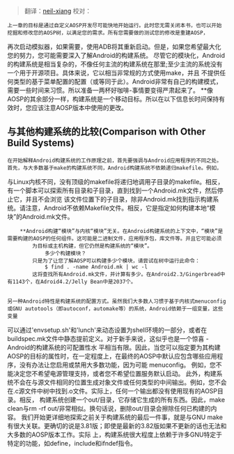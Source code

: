 > 翻译：[neil-xiang](https://github.com/neil-xiang)
> 校对：

	上一章的目标是通过自定义AOSP开发尽可能快地开始运行。此时您无需关闭本书，也可以开始挖掘和修改您的AOSP树，以满足您的需求。所有您需要做的测试您的修改是重建AOSP，
再次启动模拟器，如果需要，使用ADB将其重新启动。但是，如果您希望最大化您的努力，您可能需要深入了解Android的构建系统。
	尽管它的模块化，Android的构建系统是相当复杂的，不像任何主流的构建系统在那里;至少主流的系统没有一个用于开源项目。具体来说，它以相当非常规的方式使用make，并且
不提供任何类型的基于菜单配置的配置（或等同于此）。Android非常有自己的构建模式，需要一些时间来习惯。所以准备一两杯好咖啡-事情要变得严肃起来了。
		**像AOSP的其余部分一样，构建系统是一个移动目标。所以在以下信息长时间保持有效时，您应该注意AOSP版本中使用的更改。
## 与其他构建系统的比较(Comparison with Other Build Systems)
	在开始解释Android构建系统的工作原理之前，首先要强调与Android应用程序的不同之处。首先，与大多数基于make的构建系统不同，Android构建系统不依赖递归makefile。例如，
与Linux内核不同，没有顶级的makefile将递归地调用子目录的makefile。相反，有一个脚本可以探索所有目录和子目录，直到找到一个Android.mk文件，然后停止它，并且不会浏览
该文件位置下的子目录，除非Android.mk找到指示构建系统。请注意，Android不依赖Makefile文件。相反，它是指定如何构建本地“模块”的Android.mk文件。
		
		**Android构建“模块”与内核“模块”无关。在Android构建系统的上下文中，“模块”是需要构建的AOSP的任何组件。这可能是二进制文件，应用程序包，库文件等。并且它可能必须
			为目标或主机构建，但它仍然是构建系统的“模块”。
				多少个构建模块？
			只是为了让您了解AOSP可以构建多少个模块，请尝试在树中运行此命令：
				$ find . -name Android.mk | wc -l
			这将查找所有Android.mk文件，并计算有多少。在Android2.3/Gingerbread中有1143个，在Adroid4.2/Jelly Bean中是2037个。
			
			
	另一种Android特性是构建系统的配置方式。虽然我们大多数人习惯于基于内核式menuconfig或GNU autotools（即autoconf，automake等）的系统，Android依赖于一组变量，这些变量
可以通过'envsetup.sh'和'lunch'来动态设置为shell环境的一部分，或者在buildspec.mk文件中静态提前定义。对于新手来说，这似乎也是一个惊喜 - Android的构建系统的可配置性水
平相当有限。因此，当您可以指定要为其构建AOSP的目标的属性时，在一定程度上，在最终的AOSP中默认应包含哪些应用程序，没有办法让您启用或禁用大多数功能，因为可能 menuconfig。
例如，您不能决定您不希望电源管理支持，或者您不希望位置服务默认启动。
	此外，构建系统不会在与源文件相同的位置生成对象文件或任何类型的中间输出。例如，您不会在.c源文件中树中找到.o文件。实际上，任何一个输出都没有使用现有的AOSP目录。相反，
构建系统创建一个out/目录，它存储它生成的所有东西。因此，make clean与rm -rf out/非常相似。换句话说，删除out/目录会擦除任何已构建的内容。
	我们开始更详细地探索之前关于构建系统的最后一件事，就是与GNU make有很大关联。更确切的说是3.81版；即使是最新的3.82版如果不更新的话也无法和大多数的AOSP版本工作。实际
上，构建系统很大程度上依赖于许多GNU特定于特定的功能，如define，include和ifndef指令。




